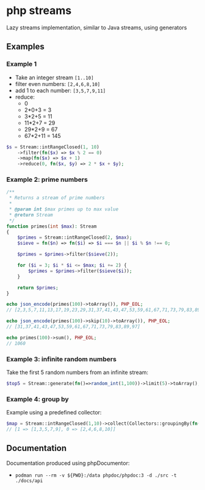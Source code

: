 # php streams
Lazy streams implementation, similar to Java streams, using generators

## Examples

### Example 1

- Take an integer stream `[1..10]` 
- filter even numbers: `[2,4,6,8,10]`
- add 1 to each number: `[3,5,7,9,11]`
- reduce:
  - 0
  - 2*0+3 = 3
  - 3*2+5 = 11
  - 11*2+7 = 29
  - 29*2+9 = 67
  - 67*2+11 = 145

```php
$s = Stream::intRangeClosed(1, 10)
	->filter(fn($x) => $x % 2 == 0)
	->map(fn($x) => $x + 1)
	->reduce(0, fn($x, $y) => 2 * $x + $y);
```

### Example 2: prime numbers

```php
/**
 * Returns a stream of prime numbers
 * 
 * @param int $max primes up to max value
 * @return Stream
 */
function primes(int $max): Stream
{
	$primes = Stream::intRangeClosed(2, $max);
	$sieve = fn($n) => fn($i) => $i === $n || $i % $n !== 0;

	$primes = $primes->filter($sieve(2));

	for ($i = 3; $i * $i <= $max; $i += 2) {
		$primes = $primes->filter($sieve($i));
	}

	return $primes;
}

echo json_encode(primes(100)->toArray()), PHP_EOL;
// [2,3,5,7,11,13,17,19,23,29,31,37,41,43,47,53,59,61,67,71,73,79,83,89,97]

echo json_encode(primes(100)->skip(10)->toArray()), PHP_EOL;
// [31,37,41,43,47,53,59,61,67,71,73,79,83,89,97]

echo primes(100)->sum(), PHP_EOL;
// 1060
```

### Example 3: infinite random numbers

Take the first 5 random numbers from an infinite stream:

```php
$top5 = Stream::generate(fn()=>random_int(1,100))->limit(5)->toArray();
```

### Example 4: group by

Example using a predefined collector:

```php
$map = Stream::intRangeClosed(1,10)->collect(Collectors::groupingBy(fn($x) => $x%2));
// [1 => [1,3,5,7,9], 0 => [2,4,6,8,10]]
```

## Documentation

Documentation produced using phpDocumentor:

- `podman run --rm -v ${PWD}:/data phpdoc/phpdoc:3 -d ./src -t ./docs/api`